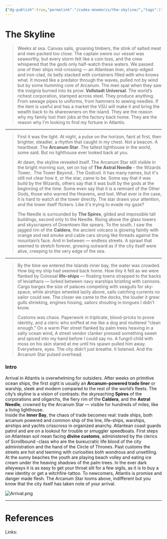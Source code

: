 ```yaml
---
{"dg-publish":true,"permalink":"/codex-mnemoris/the-skyline/","tags":["#PKM","#Atlantis"],"created":"2025-08-26T14:49:56.525+03:00","updated":"2025-09-13T14:55:50.698+03:00"}
---
```


# The Skyline


> Weeks at sea. Canvas sails, groaning timbers, the stink of salted meat and men packed too close. The captain swore our vessel was seaworthy, but every storm felt like a coin toss, and the crew whispered that the gods only half-watch these waters. We passed one of their ships mid-crossing — an Atlantean liner, sharp-edged and iron-clad, its belly stacked with containers filled with who knows what. It moved like a predator through the waves, pulled not by wind but by some humming core of Arcanum. The men spat when they saw the insignia burned into its prow: **Vollstadt Universal**. The world’s richest corporation, stamped across steel. They produce anything. From sewage pipes to uniforms, from hammers to sewing needles. If the item is useful and has a market the VSU will make it and bring the wealth back to its shareowners on the island. They are the reason why my family lost their jobs at the factory back home. They are the reason why I'm looking to find my fortune in Atlantis.

***

> First it was the light. At night, a pulse on the horizon, faint at first, then brighter, steadier, a rhythm that caught in my chest. Not a beacon. A heartbeat. The **Arcanum Star**. The tallest lighthouse in the world, some said. But no lighthouse ever looked back at you.
> 
> At dawn, the skyline revealed itself. The Arcanum Star still visible in the bright morning sun, set on top of **The Astral Needle** - the Wizards Tower.. The Tower Beyond.. The Godcoil. It has many names, but it's still not clear how it, or the star, came to be. Some say that it was build by the Wizards, others say that it was built by the gods at the beginning of the time. Some even say that it is a remnant of the Other Gods, those who warred the Heavens, and lost. What ever is the case, it is hard to watch at the tower directly. The star draws your attention, and the tower itself flickers. Like it's trying to evade my gaze?
> 
> The Needle is surrounded by **The Spires**, gilded and impossible tall buildings, second only to the Needle. Rising above the glass towers and skyscrapers of Downtown like spears. To the south, I saw the jagged rim of the **Caldera**, the ancient volcano is glowing faintly with orange and red smoke and cable cars strung like threads against the mountain’s face. And in between — endless streets. A sprawl that seemed to stretch forever, growing outward as if the city itself were alive, creeping to the very edge of the sea.

***

> By the time we entered the Islands inner bay, the water was crowded. How big my ship had seemed back home. How tiny it felt as we were flanked by Colossal **life-ships** — floating towns strapped to the backs of leviathans — lurked between navy warships bristling with cannons. Cargo barges the size of palaces competing with seagulls for sky-space, while airships wheeled lazily above, sails catching currents no sailor could see. The closer we came to the docks, the louder it grew: gulls shrieking, engines hissing, sailors shouting in tongues I didn’t know.
> 
> Customs was chaos. Paperwork in triplicate, blood-pricks to prove identity, and a cleric who sniffed at me like a dog and muttered “clean enough.” On a warm Pier street flanked by palm trees heaving in a salty ocean wind, A street vendor clanker pressed something sweet and spiced into my hand before I could say no. A fungril child with moss on his skin stared at me until his spawn pulled him away. Everywhere, eyes. The city didn’t just breathe. It listened. And the Arcanum Star pulsed overhead.

### Intro
Arrival in Atlantis is overwhelming for outsiders. After weeks on primitive ocean ships, the first sight is usually an **Arcanum-powered trade liner** or warship, sleek and modern compared to the rest of the world’s fleets. The city’s skyline is a vision of contrasts: the skyreaching **Spires** of the corporations and oligarchs, the fiery rim of the **Caldera**, and the **Astral Needle**, crowned by the Arcanum Star — visible for hundreds of miles, like a living lighthouse.  
Inside the **Inner Bay**, the chaos of trade becomes real: trade ships, both arcanum powered and common ship of the line, life-ships, warships, airships and yachts crisscross in organized anarchy. Atlantean coast guards patrol and are on a lookout for trouble or smuggler speedboats.
First steps on Atlantean soil mean facing **divine customs**, administered by the clerics of Scrollbound -class who are the bureucratic life blood of the city administration and the hand of the Circle of Thrones.
Past customs the streets are hot and teeming with curiosities both wondrous and unsettling. At the sunny beaches the youth are playing beach volley and eating ice cream under the heaving shadows of the palm trees. In the ever dark alleyways it is as easy to get your throat slit for a few sigils, as it is to buy a new identity or get a witchfire-tattoo. To newcomers, Atlantis is promise and danger made flesh. The Arcanum Star looms above, indifferent but you know that the city itself has taken note of your arrival.

![Arrival.png](/img/user/40-49%20Extras/Files/Arrival.png)

---
# References

Links: 








